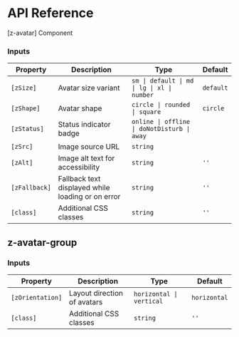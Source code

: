 # API Reference

[z-avatar] Component

### Inputs

| Property      | Description                                       | Type                                        | Default   |
| ------------- | ------------------------------------------------- | ------------------------------------------- | --------- |
| `[zSize]`     | Avatar size variant                               | `sm \| default \| md \| lg \| xl \| number` | `default` |
| `[zShape]`    | Avatar shape                                      | `circle \| rounded \| square`               | `circle`  |
| `[zStatus]`   | Status indicator badge                            | `online \| offline \| doNotDisturb \| away` |           |
| `[zSrc]`      | Image source URL                                  | `string`                                    |           |
| `[zAlt]`      | Image alt text for accessibility                  | `string`                                    | `''`      |
| `[zFallback]` | Fallback text displayed while loading or on error | `string`                                    | `''`      |
| `[class]`     | Additional CSS classes                            | `string`                                    | `''`      |

## z-avatar-group

### Inputs

| Property         | Description                 | Type                     | Default      |
| ---------------- | --------------------------- | ------------------------ | ------------ |
| `[zOrientation]` | Layout direction of avatars | `horizontal \| vertical` | `horizontal` |
| `[class]`        | Additional CSS classes      | `string`                 | `''`         |
